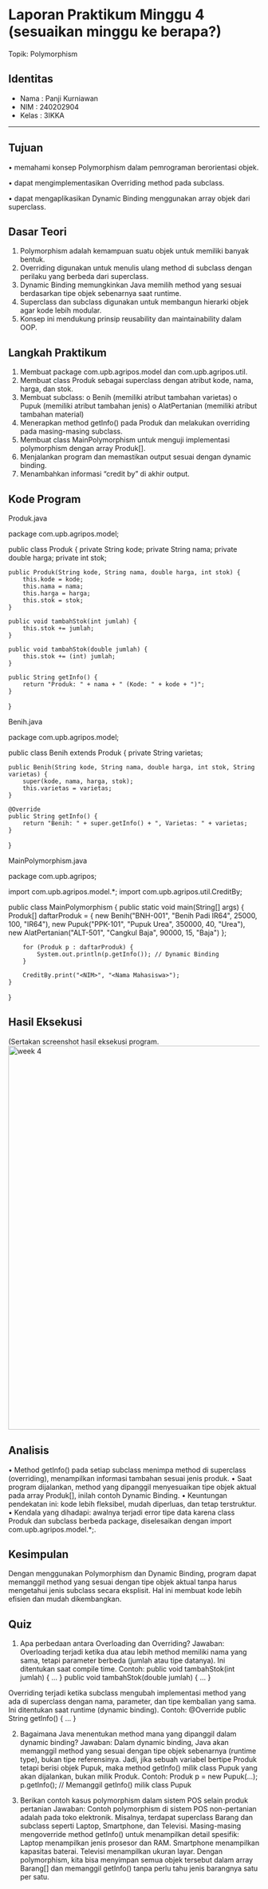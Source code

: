 # Laporan Praktikum Minggu 4 (sesuaikan minggu ke berapa?)
Topik: Polymorphism

## Identitas
- Nama  : Panji Kurniawan
- NIM   : 240202904
- Kelas : 3IKKA

---

## Tujuan
•	memahami konsep Polymorphism dalam pemrograman berorientasi objek.

•	dapat mengimplementasikan Overriding method pada subclass.

• dapat mengaplikasikan Dynamic Binding menggunakan array objek dari superclass.


## Dasar Teori
1.	Polymorphism adalah kemampuan suatu objek untuk memiliki banyak bentuk.
2.	Overriding digunakan untuk menulis ulang method di subclass dengan perilaku yang berbeda dari superclass.
3.	Dynamic Binding memungkinkan Java memilih method yang sesuai berdasarkan tipe objek sebenarnya saat runtime.
4.	Superclass dan subclass digunakan untuk membangun hierarki objek agar kode lebih modular.
5.	Konsep ini mendukung prinsip reusability dan maintainability dalam OOP.


## Langkah Praktikum
1.	Membuat package com.upb.agripos.model dan com.upb.agripos.util.
2.	Membuat class Produk sebagai superclass dengan atribut kode, nama, harga, dan stok.
3.	Membuat subclass:
o	Benih (memiliki atribut tambahan varietas)
o	Pupuk (memiliki atribut tambahan jenis)
o	AlatPertanian (memiliki atribut tambahan material)
4.	Menerapkan method getInfo() pada Produk dan melakukan overriding pada masing-masing subclass.
5.	Membuat class MainPolymorphism untuk menguji implementasi polymorphism dengan array Produk[].
6.	Menjalankan program dan memastikan output sesuai dengan dynamic binding.
7.	Menambahkan informasi “credit by” di akhir output.


## Kode Program
Produk.java

package com.upb.agripos.model;

public class Produk {
    private String kode;
    private String nama;
    private double harga;
    private int stok;

    public Produk(String kode, String nama, double harga, int stok) {
        this.kode = kode;
        this.nama = nama;
        this.harga = harga;
        this.stok = stok;
    }

    public void tambahStok(int jumlah) {
        this.stok += jumlah;
    }

    public void tambahStok(double jumlah) {
        this.stok += (int) jumlah;
    }

    public String getInfo() {
        return "Produk: " + nama + " (Kode: " + kode + ")";
    }
}

Benih.java

package com.upb.agripos.model;

public class Benih extends Produk {
    private String varietas;

    public Benih(String kode, String nama, double harga, int stok, String varietas) {
        super(kode, nama, harga, stok);
        this.varietas = varietas;
    }

    @Override
    public String getInfo() {
        return "Benih: " + super.getInfo() + ", Varietas: " + varietas;
    }
}

MainPolymorphism.java

package com.upb.agripos;

import com.upb.agripos.model.*;
import com.upb.agripos.util.CreditBy;

public class MainPolymorphism {
    public static void main(String[] args) {
        Produk[] daftarProduk = {
            new Benih("BNH-001", "Benih Padi IR64", 25000, 100, "IR64"),
            new Pupuk("PPK-101", "Pupuk Urea", 350000, 40, "Urea"),
            new AlatPertanian("ALT-501", "Cangkul Baja", 90000, 15, "Baja")
        };

        for (Produk p : daftarProduk) {
            System.out.println(p.getInfo()); // Dynamic Binding
        }

        CreditBy.print("<NIM>", "<Nama Mahasiswa>");
    }
}

## Hasil Eksekusi
(Sertakan screenshot hasil eksekusi program.  
<img width="1366" height="768" alt="week 4" src="https://github.com/user-attachments/assets/b394de13-d317-4245-8ac8-1df3e2d9cf2c" />


## Analisis
•	Method getInfo() pada setiap subclass menimpa method di superclass (overriding), menampilkan informasi tambahan sesuai jenis produk.
•	Saat program dijalankan, method yang dipanggil menyesuaikan tipe objek aktual pada array Produk[], inilah contoh Dynamic Binding.
•	Keuntungan pendekatan ini: kode lebih fleksibel, mudah diperluas, dan tetap terstruktur.
•	Kendala yang dihadapi: awalnya terjadi error tipe data karena class Produk dan subclass berbeda package, diselesaikan dengan import com.upb.agripos.model.*;.


## Kesimpulan
  
Dengan menggunakan Polymorphism dan Dynamic Binding, program dapat memanggil method yang sesuai dengan tipe objek aktual tanpa harus mengetahui jenis subclass secara eksplisit. Hal ini membuat kode lebih efisien dan mudah dikembangkan.

## Quiz
1.	Apa perbedaan antara Overloading dan Overriding?
Jawaban: Overloading terjadi ketika dua atau lebih method memiliki nama yang sama, tetapi parameter berbeda (jumlah atau tipe datanya). Ini ditentukan saat compile time.
Contoh:
public void tambahStok(int jumlah) { ... }
public void tambahStok(double jumlah) { ... }

Overriding terjadi ketika subclass mengubah implementasi method yang ada di superclass dengan nama, parameter, dan tipe kembalian yang sama. Ini ditentukan saat runtime (dynamic binding).
Contoh:
@Override
public String getInfo() { ... }
 
2. Bagaimana Java menentukan method mana yang dipanggil dalam dynamic binding?
Jawaban:
Dalam dynamic binding, Java akan memanggil method yang sesuai dengan tipe objek sebenarnya (runtime type), bukan tipe referensinya.
Jadi, jika sebuah variabel bertipe Produk tetapi berisi objek Pupuk, maka method getInfo() milik class Pupuk yang akan dijalankan, bukan milik Produk.
Contoh:
Produk p = new Pupuk(...);
p.getInfo(); // Memanggil getInfo() milik class Pupuk
  
3. Berikan contoh kasus polymorphism dalam sistem POS selain produk pertanian
Jawaban:
Contoh polymorphism di sistem POS non-pertanian adalah pada toko elektronik.
Misalnya, terdapat superclass Barang dan subclass seperti Laptop, Smartphone, dan Televisi.
Masing-masing mengoverride method getInfo() untuk menampilkan detail spesifik:
Laptop menampilkan jenis prosesor dan RAM.
Smartphone menampilkan kapasitas baterai.
Televisi menampilkan ukuran layar.
Dengan polymorphism, kita bisa menyimpan semua objek tersebut dalam array Barang[] dan memanggil getInfo() tanpa perlu tahu jenis barangnya satu per satu.   

